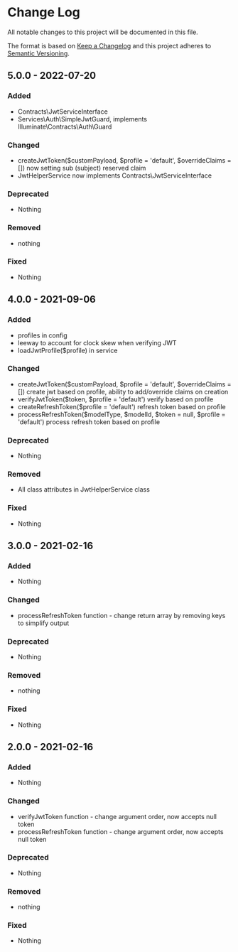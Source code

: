 # Change Log
All notable changes to this project will be documented in this file.

The format is based on [Keep a Changelog](https://keepachangelog.com) and this project adheres to [Semantic Versioning](https://semver.org).

## 5.0.0 - 2022-07-20

### Added

- Contracts\JwtServiceInterface
- Services\Auth\SimpleJwtGuard, implements Illuminate\Contracts\Auth\Guard

### Changed

- createJwtToken($customPayload, $profile = 'default', $overrideClaims = []) now setting sub (subject) reserved claim
- JwtHelperService now implements Contracts\JwtServiceInterface

### Deprecated

- Nothing

### Removed

- nothing

### Fixed

- Nothing

## 4.0.0 - 2021-09-06

### Added

- profiles in config
- leeway to account for clock skew when verifying JWT
- loadJwtProfile($profile) in service

### Changed

- createJwtToken($customPayload, $profile = 'default', $overrideClaims = []) create jwt based on profile, ability to add/override claims on creation
- verifyJwtToken($token, $profile = 'default') verify based on profile
- createRefreshToken($profile = 'default') refresh token based on profile
- processRefreshToken($modelType, $modelId, $token = null, $profile = 'default') process refresh token based on profile

### Deprecated

- Nothing

### Removed

- All class attributes in JwtHelperService class

### Fixed

- Nothing

## 3.0.0 - 2021-02-16

### Added

- Nothing

### Changed

- processRefreshToken function - change return array by removing keys to simplify output

### Deprecated

- Nothing

### Removed

- nothing

### Fixed

- Nothing

## 2.0.0 - 2021-02-16

### Added

- Nothing

### Changed

- verifyJwtToken function - change argument order, now accepts null token
- processRefreshToken function - change argument order, now accepts null token

### Deprecated

- Nothing

### Removed

- nothing

### Fixed

- Nothing
